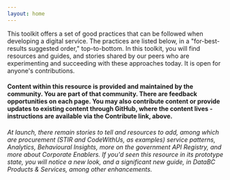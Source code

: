 ```yaml
---
layout: home
---
```


This toolkit offers a set of good practices that can be followed when developing a digital service. The practices are listed below, in a "for-best-results suggested order," top-to-bottom. In this toolkit, you will find resources and guides, and stories shared by our peers who are experimenting and succeeding with these approaches today. It is open for anyone's contributions.

#### Content within this resource is provided and maintained by the community. You are part of that community.  There are feedback opportunities on each page.  You may also contribute content or provide updates to existing content through GitHub, where the content lives - instructions are available via the Contribute link, above.  

###### At launch, there remain stories to tell and resources to add, among which are procurement (STIR and CodeWithUs, as examples) service patterns, Analytics, Behavioural Insights, more on the government API Registry, and more about Corporate Enablers. If you'd seen this resource in its prototype state, you will notice a new look, and a significant new guide, in DataBC Products & Services, among other enhancements.  
